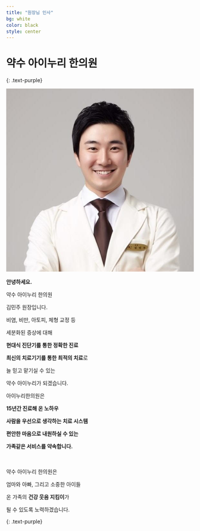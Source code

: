 ```yaml
---
title: "원장님 인사"
bg: white
color: black
style: center
---
```


# **약수 아이누리 한의원**
{: .text-purple}



![김민주 원장](../img/head_profile.jpg)

**안녕하세요.**

약수 아이누리 한의원

김민주 원장입니다.

비염, 비만, 아토피, 체형 교정 등

세분화된 증상에 대해

**현대식 진단기를 통한 정확한 진료**

**최신의 치료기기를 통한 최적의 치료**로

늘 믿고 맡기실 수 있는

약수 아이누리가 되겠습니다.

아이누리한의원은

**15년간 진료해 온 노하우**

**사람을 우선으로 생각하는 치료 시스템**

**편안한 마음으로 내원하실 수 있는**

**가족같은 서비스를 약속합니다.**

<br/><br/>
약수 아이누리 한의원은

엄마와 아빠, 그리고 소중한 아이들

온 가족의 **건강 웃음 지킴이**가

될 수 있도록 노력하겠습니다.

{: .text-purple}
